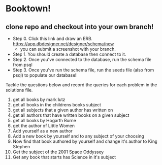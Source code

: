 # Booktown!

## clone repo and checkout into your own branch!

- Step 0. Click this link and draw an ERB. https://app.dbdesigner.net/designer/schema/new
  - you can submit a screenshot with your branch.
- Step 1. You should create a database then connect to it.
- Step 2. Once you've connected to the database, run the schema file from psql
- Step 3. Once you've run the schema file, run the seeds file (also from psql) to populate our database!

Tackle the questions below and record the queries for each problem in the solutions file.

1. get all books by mark lutz
1. get all books in the childrens books subject
1. get all subjects that a given author has written on
1. get all authors that have written books on a given subject
1. get all books by Hogarth Burne
1. get the author of Little Women
1. Add yourself as a new author
1. Add a new book by yourself and to any subject of your choosing
1. Now find that book authored by yourself and change it's author to King Stephen
1. Get the subject of the 2001 Space Oddyssey
1. Get any book that starts has Science in it's subject
